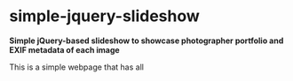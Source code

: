 # simple-jquery-slideshow
**Simple jQuery-based slideshow to showcase photographer portfolio and EXIF metadata of each image**

 This is a simple webpage that has all <script> inline to discover all images inside /images directory and load them as <figure> in the html. Then it **shuffle** the order of <figure> tags to show/hide in the **slideshow**. Images are **lazy loaded** and the script load the next image while showing the current image for better performance.

 The script also read the EXIF and XMP metadata and add them as <figcaption>. It extract and show
 * original date of photoshoot,
 * photographer's name,
 * camera model,
 * exposure time,
 * F number,
 * ISO,
 * focal length, and
 * keywords
 in the metadata.


 ### How to use
 Just add your photos in /images directory and browse the index.html. You can edit the index.html as your need.
 [Demo Slideshow](https://sghiaseddin.com/demo-slideshow/)


 ### Contribution
 The following codes has been used as vendor without any changes:
 * [Exif.js](https://github.com/exif-js/exif-js)
 * [XMP Parser](https://github.com/semeniuk/xmp-js)


 ### Changelog
 * v1.0.2 minor bug fix; wait to load image before going to next slide;
 * v1.0.0 initial release
